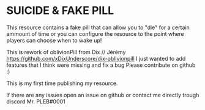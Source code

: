 # SUICIDE & FAKE PILL

This resource contains a fake pill that can allow you to "die" for a certain ammount of time or you can configure the resource to the point where players can choose when to wake up!

This is rework of oblivionPill from Dix // Jérémy  https://github.com/xDixUnderscore/dix-oblivionpill
I just wanted to add features that I think were missing and fix a bug
Please contribute on github :)

This is my first time publishing my resource.

If there are any issues open an issue on github or contact me directly trough discord Mr. PLEB#0001
